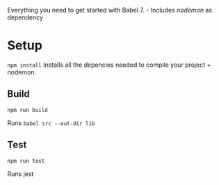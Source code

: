 Everything you need to get started with Babel 7. - Includes *nodemon* as dependency

# Setup
`npm install`
Installs all the depencies needed to compile your project + nodemon. 

## Build 
`npm run build`
 
 Runs `babel src --out-dir lib`

## Test

`npm run test`

Runs jest 